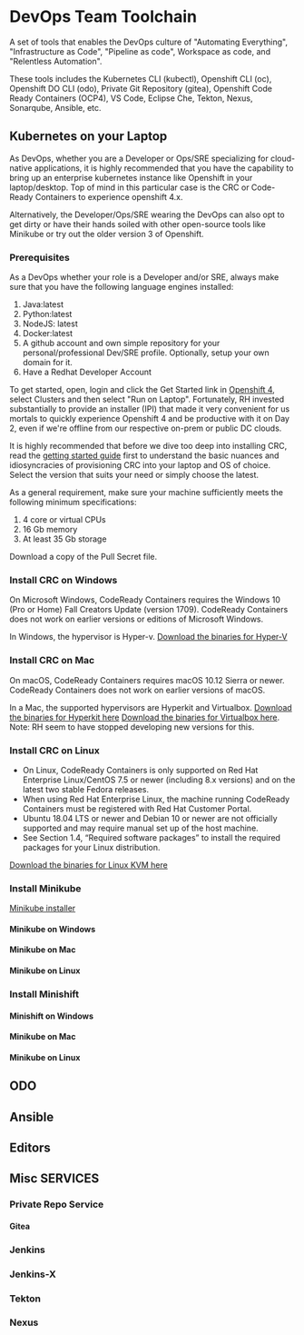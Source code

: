 # DevOps Team Toolchain

A set of tools that enables the DevOps culture of "Automating Everything", "Infrastructure as Code", "Pipeline as code", Workspace as code, and "Relentless Automation".

These tools includes the Kubernetes CLI (kubectl), Openshift CLI (oc), Openshift DO CLI (odo), Private Git Repository (gitea), Openshift Code Ready Containers (OCP4), VS Code, Eclipse Che, Tekton, Nexus, Sonarqube, Ansible, etc.

## Kubernetes on your Laptop

  As DevOps, whether you are a Developer or Ops/SRE specializing for cloud-native applications, it is highly recommended that you have the capability to bring up an enterprise kubernetes instance like Openshift in your laptop/desktop. Top of mind in this particular case is the CRC or Code-Ready Containers to experience openshift 4.x. 
  
  Alternatively, the Developer/Ops/SRE wearing the DevOps can also opt to get dirty or have their hands soiled with other open-source tools like Minikube or try out the older version 3 of Openshift.

### Prerequisites

  As a DevOps whether your role is a Developer and/or SRE, always make sure that you have the following language engines installed:

  1. Java:latest
  2. Python:latest
  3. NodeJS: latest
  4. Docker:latest
  5. A github account and own simple repository for your personal/professional Dev/SRE profile. Optionally, setup your own domain for it.
  6. Have a Redhat Developer Account

  To get started, open, login and click the Get Started link in [Openshift 4](https://try.openshift.com), select Clusters and then select "Run on Laptop". Fortunately, RH invested substantially to provide an installer (IPI) that made it very convenient for us mortals to quickly experience Openshift 4 and be productive with it on Day 2, even if we're offline from our respective on-prem or public DC clouds.

  It is highly recommended that before we dive too deep into installing CRC, read the [getting started guide](https://access.redhat.com/documentation/en-us/red_hat_codeready_containers) first to understand the basic nuances and idiosyncracies of provisioning CRC into your laptop and OS of choice. Select the version that suits your need or simply choose the latest.

  As a general requirement, make sure your machine sufficiently meets the following minimum specifications:

  1. 4 core or virtual CPUs
  2. 16 Gb memory
  3. At least 35 Gb storage

  Download a copy of the Pull Secret file.

### Install CRC on Windows

  On Microsoft Windows, CodeReady Containers requires the Windows 10 (Pro or Home) Fall Creators Update (version 1709). CodeReady Containers does not work on earlier versions or editions of Microsoft Windows.

  In Windows, the hypervisor is Hyper-v. [Download the binaries for Hyper-V](https://mirror.openshift.com/pub/openshift-v4/clients/crc/latest/crc-windows-amd64.zip)

### Install CRC on Mac

  On macOS, CodeReady Containers requires macOS 10.12 Sierra or newer. CodeReady Containers does not work on earlier versions of macOS.

  In a Mac, the supported hypervisors are Hyperkit and Virtualbox. [Download the binaries for Hyperkit here](https://mirror.openshift.com/pub/openshift-v4/clients/crc/latest/crc-macos-amd64.tar.xz)
  [Download the binaries for Virtualbox here](https://mirror.openshift.com/pub/openshift-v4/clients/crc/1.2.0/crc_virtualbox_4.2.8.crcbundle). Note: RH seem to have stopped developing new versions for this.

### Install CRC on Linux

  * On Linux, CodeReady Containers is only supported on Red Hat Enterprise Linux/CentOS 7.5 or newer (including 8.x versions) and on the latest two stable Fedora releases.
  * When using Red Hat Enterprise Linux, the machine running CodeReady Containers must be registered with Red Hat Customer Portal.
  * Ubuntu 18.04 LTS or newer and Debian 10 or newer are not officially supported and may require manual set up of the host machine.
  * See Section 1.4, “Required software packages” to install the required packages for your Linux distribution.

  [Download the binaries for Linux KVM here](https://mirror.openshift.com/pub/openshift-v4/clients/crc/latest/crc-linux-amd64.tar.xz)

### Install Minikube

  [Minikube installer](https://kubernetes.io/docs/tasks/tools/install-minikube/)

#### Minikube on Windows
#### Minikube on Mac
#### Minikube on Linux

### Install Minishift

#### Minishift on Windows
#### Minikube on Mac
#### Minikube on Linux

## ODO

## Ansible

## Editors

## Misc SERVICES

### Private Repo Service

#### Gitea

### Jenkins

### Jenkins-X

### Tekton

### Nexus
